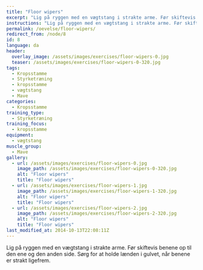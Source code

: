 ```yaml
---
title: "Floor wipers"
excerpt: "Lig på ryggen med en vægtstang i strakte arme. Før skiftevis benene op til den ene og den anden side. Sørg for at holde lænden i gulvet, når benene er strakt ligefrem."
instructions: "Lig på ryggen med en vægtstang i strakte arme. Før skiftevis benene op til den ene og den anden side. Sørg for at holde lænden i gulvet, når benene er strakt ligefrem."
permalink: /oevelse/floor-wipers/
redirect_from: /node/8
id: 8
language: da
header:
  overlay_image: /assets/images/exercises/floor-wipers-0.jpg
  teaser: /assets/images/exercises/floor-wipers-0-320.jpg
tags:
  - Kropsstamme
  - Styrketræning
  - kropsstamme
  - vægtstang
  - Mave
categories:
  - Kropsstamme
training_type: 
  - Styrketræning
training_focus: 
  - kropsstamme
equipment:
  - vægtstang
muscle_group:
  - Mave
gallery:
  - url: /assets/images/exercises/floor-wipers-0.jpg
    image_path: /assets/images/exercises/floor-wipers-0-320.jpg
    alt: "Floor wipers"
    title: "Floor wipers"
  - url: /assets/images/exercises/floor-wipers-1.jpg
    image_path: /assets/images/exercises/floor-wipers-1-320.jpg
    alt: "Floor wipers"
    title: "Floor wipers"
  - url: /assets/images/exercises/floor-wipers-2.jpg
    image_path: /assets/images/exercises/floor-wipers-2-320.jpg
    alt: "Floor wipers"
    title: "Floor wipers"
last_modified_at: 2014-10-13T22:08:11Z
---
```


Lig på ryggen med en vægtstang i strakte arme. Før skiftevis benene op til den ene og den anden side. Sørg for at holde lænden i gulvet, når benene er strakt ligefrem.
